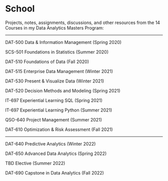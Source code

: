 # School

Projects, notes, assignments, discussions, and other resources from the 14 Courses in my Data Analytics Masters Program:

---------------------------------------------------------------------------

DAT-500	Data & Information Management (Spring 2020)

SCS-501	Foundations in Statistics (Summer 2020)

DAT-510	Foundations of Data (Fall 2020)

DAT-515	Enterprise Data Management (Winter 2021)

DAT-530	Present & Visualize Data (Winter 2021)

DAT-520	Decision Methods and Modeling (Spring 2021)

IT-697	Experiential Learning SQL (Spring 2021)

IT-697	Experiential Learning Python (Summer 2021)

QSO-640	Project Management (Summer 2021)

DAT-610	Optimization & Risk Assessment (Fall 2021)

---------------------------------------------------------------------------

DAT-640	Predictive Analytics (Winter 2022)

DAT-650	Advanced Data Analytics (Spring 2022)

TBD Elective (Summer 2022)

DAT-690	Capstone in Data Analytics (Fall 2022)
